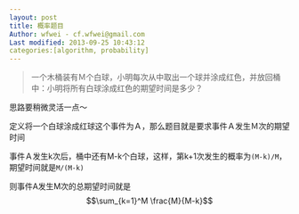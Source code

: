 ```yaml
---
layout: post
title: 概率题目
Author: wfwei - cf.wfwei@gmail.com
Last modified: 2013-09-25 10:43:12
categories:[algorithm, probability]
---
```


> 一个木桶装有Ｍ个白球，小明每次从中取出一个球并涂成红色，并放回桶中：小明将所有白球涂成红色的期望时间是多少？

思路要稍微灵活一点～

定义将一个白球涂成红球这个事件为Ａ，那么题目就是要求事件Ａ发生Ｍ次的期望时间

事件Ａ发生k次后，桶中还有M-k个白球，这样，第k+1次发生的概率为`(M-k)/M`，期望时间就是`M/(M-k)`

则事件A发生M次的总期望时间就是 $$\sum_{k=1}^M \frac{M}{M-k}$$

